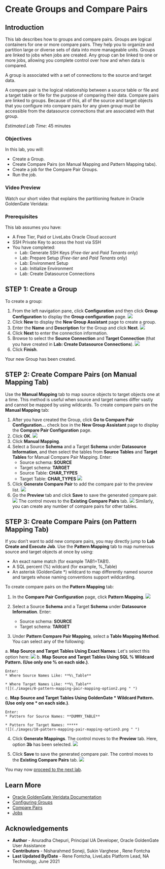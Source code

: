 # Create Groups and Compare Pairs

## Introduction
This lab describes how to groups and compare pairs. Groups are logical containers for one or more compare pairs. They help you to organize and partition large or diverse sets of data into more manageable units. Groups are linked to jobs when jobs are created. Any group can be linked to one or more jobs, allowing you complete control over how and when data is compared.

A group is associated with a set of connections to the source and target data.

A compare pair is the logical relationship between a source table or file and a target table or file for the purpose of comparing their data. Compare pairs are linked to groups. Because of this, all of the source and target objects that you configure into compare pairs for any given group must be accessible from the datasource connections that are associated with that group.

*Estimated Lab Time*: 45 minutes

### Objectives
In this lab, you will:
* Create a Group.
* Create Compare Pairs (on Manual Mapping and Pattern Mapping tabs).
* Create a job for the Compare Pair Groups.
* Run the job.

### Video Preview
Watch our short video that explains the partitioning feature in Oracle GoldenGate Veridata: [](youtube:N28CsAr5kjw)

### Prerequisites
This lab assumes you have:

* A Free Tier, Paid or LiveLabs Oracle Cloud account
* SSH Private Key to access the host via SSH
* You have completed:
    * Lab: Generate SSH Keys (*Free-tier* and *Paid Tenants* only)
    * Lab: Prepare Setup (*Free-tier* and *Paid Tenants* only)
    * Lab: Environment Setup
    * Lab: Initialize Environment
    * Lab: Create Datasource Connections

## **STEP 1:** Create a Group

  To create a group:
1. From the left navigation pane, click **Configuration** and then click **Group Configuration** to display the **Group configuration** page.
    ![](./images/1-group-configuration.png " ")
2. Click **New** to display the **New Group Assistant** page to create a group.
3. Enter the **Name** and **Description** for the Group and click **Next**.
  ![](./images/2-new-group-from-name-description.png " ")
4. Click **Next** to enter the connection information.
5. Browse to select the **Source Connection** and **Target Connection** (that you have created in **Lab: Create Datasource Connections**).
  ![](./images/3-new-group-connection-information.png " ")
6. Click **Finish**.

Your new Group has been created.

## **STEP 2:** Create Compare Pairs (on Manual Mapping Tab)
Use the **Manual Mapping** tab to map source objects to target objects one at a time. This method is useful when source and target names differ vastly and cannot be mapped by using wildcards.
To create compare pairs on the **Manual Mapping** tab:
1. After you have created the Group, click **Go to Compare Pair Configuration...** check box in the **New Group Assistant** page to display the **Compare Pair Configuration** page.
2. Click **OK**.
    ![](./images/4-new-group-create-compare-pair-checkbox.png " ")
3. Click **Manual Mapping**.
4. Select a Source **Schema** and a Target **Schema** under **Datasource Information**, and then select the tables from **Source Tables** and **Target Tables** for Manual Compare Pair Mapping. Enter:
    * Source schema: **SOURCE**
    * Target schema: **TARGET**
    * Source Table: **CHAR_TYPES**
    * Target Table: **CHAR_TYPES**
    ![](./images/5-compare-pair-manual-mappng-select-tables.png " ")
5. Click **Generate Compare Pair** to add the compare pair to the preview list.
    ![](./images/6-generate-compare-pair-manual-mappng.png " ")
6. Go the **Preview** tab and click **Save** to save the generated compare pair.
    ![](./images/6A-generate-compare-pair-manual-mapping-preview.png " ")
    The control moves to the **Existing Compare Pairs** tab.
    ![](./images/7-compare-pair-manual-mapping-generated-saved-existingCPtab.png " ")
Similarly, you can create any number of compare pairs for other tables.

## **STEP 3:** Create Compare Pairs (on Pattern Mapping Tab)
If you don’t want to add new compare pairs, you may directly jump to **Lab Create and Execute Job**. Use the **Pattern Mapping** tab to map numerous source and target objects at once by using:

* An exact name match (for example TAB1=TAB1).
* A SQL percent (%) wildcard (for example, %_Table)
* An asterisk (GoldenGate *) wildcard to map differently named source and targets whose naming conventions support wildcarding.

To create compare pairs on the **Pattern Mapping** tab:
1. In the **Compare Pair Configuration** page, click **Pattern Mapping**.
    ![](./images/9a-click-pattern-mapping-tab.png " ")
2. Select a Source **Schema** and a Target **Schema** under **Datasource Information**. Enter:
    * Source schema: **SOURCE**
    * Target schema: **TARGET**

3. Under **Pattern Compare Pair Mapping**, select a **Table Mapping Method**. You can select any of the following:

  a. **Map Source and Target Tables Using Exact Names**: Let's select this option here:
        ![](./images/9-pattern-mapping-pair-mapping-option1.png " ")
  b.  **Map Source and Target Tables Using SQL % Wildcard Pattern. (Use only one % on each side.)**.

    Enter:
    * Where Source Names Like: **%\_Table**

    * Where Target Names Like: **%\_Table**
    ![](./images/8-pattern-mapping-pair-mapping-option2.png " ")

  c. **Map Source and Target Tables Using GoldenGate * Wildcard Pattern. (Use only one * on each side.)**.

    Enter:
    * Pattern for Source Names: **DUMMY_TABLE**

    * Pattern for Target Names: *****
    ![](./images/10-pattern-mapping-pair-mapping-option3.png " ")

4. Click **Generate Mappings**. The control moves to the **Preview** tab. Here, option **3b** has been selected.
    ![](./images/10-pattern-mapping-pair-mapping-option3b_has_been_selected.png " ")

5. Click **Save** to save the generated compare pair. The control moves to the **Existing Compare Pairs** tab.
    ![](./images/11-pattern-mapping-pair-saved-existing-compare-pairs.png " ")

You may now [proceed to the next lab](#next).

## Learn More
* [Oracle GoldenGate Veridata Documentation](https://docs.oracle.com/en/middleware/goldengate/veridata/12.2.1.4/index.html)
* [Configuring Groups](https://docs.oracle.com/en/middleware/goldengate/veridata/12.2.1.4/gvdug/configure-workflow-objects.html#GUID-70B42ABB-EA8E-4ADF-8414-7EA1752CA7E6)
* [Compare Pairs](https://docs.oracle.com/en/middleware/goldengate/veridata/12.2.1.4/gvdug/configure-workflow-objects.html#GUID-055CE119-0307-4826-98C7-A51F53E28763)
* [Jobs](https://docs.oracle.com/en/middleware/goldengate/veridata/12.2.1.4/gvdug/working-jobs.html#GUID-EE434517-18EB-4827-A05F-D420D9E5B0DD)


## Acknowledgements
* **Author** - Anuradha Chepuri, Principal UA Developer, Oracle GoldenGate User Assistance
* **Contributors** -  Nisharahmed Soneji, Sukin Varghese , Rene Fontcha
* **Last Updated By/Date** - Rene Fontcha, LiveLabs Platform Lead, NA Technology, June 2021
